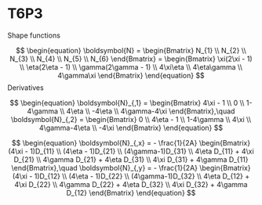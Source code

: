 # T6P3
Shape functions

$$
\begin{equation}
\boldsymbol{N} = 
\begin{Bmatrix}
N_{1} \\ N_{2} \\ N_{3} \\ N_{4} \\ N_{5} \\ N_{6}
\end{Bmatrix} = 
\begin{Bmatrix}
\xi(2\xi - 1) \\ \eta(2\eta - 1) \\ \gamma(2\gamma - 1) \\ 4\xi\eta \\ 4\eta\gamma \\ 4\gamma\xi
\end{Bmatrix}
\end{equation}
$$
Derivatives

$$
\begin{equation}
\boldsymbol{N}_{,1} = 
\begin{Bmatrix}
4\xi - 1 \\ 0 \\ 1-4\gamma \\ 4\eta \\ -4\eta \\ 4\gamma-4\xi
\end{Bmatrix},\quad
\boldsymbol{N}_{,2} = 
\begin{Bmatrix}
0 \\ 4\eta - 1 \\ 1-4\gamma \\ 4\xi \\ 4\gamma-4\eta \\ -4\xi
\end{Bmatrix}
\end{equation}
$$


$$
\begin{equation}
\boldsymbol{N}_{,x} = - \frac{1}{2A}
\begin{Bmatrix}
(4\xi - 1)D_{11} \\ (4\eta - 1)D_{21} \\ (4\gamma-1)D_{31} \\ 
4\eta D_{11} + 4\xi D_{21} \\ 4\gamma D_{21} + 4\eta D_{31} \\ 4\xi D_{31} + 4\gamma D_{11}
\end{Bmatrix},\quad
\boldsymbol{N}_{,y} = - \frac{1}{2A}
\begin{Bmatrix}
(4\xi - 1)D_{12} \\ (4\eta - 1)D_{22} \\ (4\gamma-1)D_{32} \\ 
4\eta D_{12} + 4\xi D_{22} \\ 4\gamma D_{22} + 4\eta D_{32} \\ 4\xi D_{32} + 4\gamma D_{12}
\end{Bmatrix}
\end{equation}
$$
